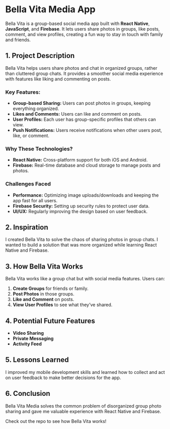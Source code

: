 # Bella Vita Media App

Bella Vita is a group-based social media app built with **React Native**, **JavaScript**, and **Firebase**. It lets users share photos in groups, like posts, comment, and view profiles, creating a fun way to stay in touch with family and friends.

## 1. Project Description

Bella Vita helps users share photos and chat in organized groups, rather than cluttered group chats. It provides a smoother social media experience with features like liking and commenting on posts.

### Key Features:
- **Group-based Sharing:** Users can post photos in groups, keeping everything organized.
- **Likes and Comments:** Users can like and comment on posts.
- **User Profiles:** Each user has group-specific profiles that others can view.
- **Push Notifications:** Users receive notifications when other users post, like, or comment.

### Why These Technologies?
- **React Native:** Cross-platform support for both iOS and Android.
- **Firebase:** Real-time database and cloud storage to manage posts and photos.

### Challenges Faced
- **Performance:** Optimizing image uploads/downloads and keeping the app fast for all users.
- **Firebase Security:** Setting up security rules to protect user data.
- **UI/UX:** Regularly improving the design based on user feedback.

## 2. Inspiration

I created Bella Vita to solve the chaos of sharing photos in group chats. I wanted to build a solution that was more organized while learning React Native and Firebase.

## 3. How Bella Vita Works

Bella Vita works like a group chat but with social media features. Users can:
1. **Create Groups** for friends or family.
2. **Post Photos** in those groups.
3. **Like and Comment** on posts.
4. **View User Profiles** to see what they’ve shared.

## 4. Potential Future Features
- **Video Sharing**
- **Private Messaging**
- **Activity Feed**

## 5. Lessons Learned

I improved my mobile development skills and learned how to collect and act on user feedback to make better decisions for the app.

## 6. Conclusion

Bella Vita Media solves the common problem of disorganized group photo sharing and gave me valuable experience with React Native and Firebase.

Check out the repo to see how Bella Vita works!
